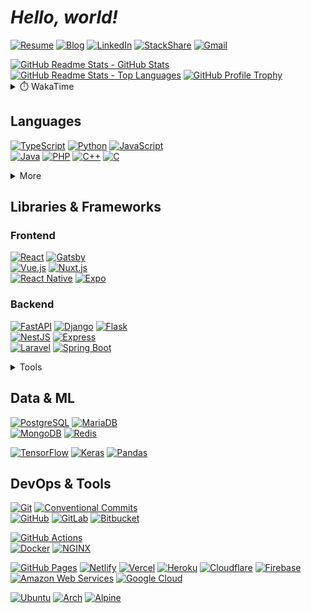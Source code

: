 # **_Hello, world!_**

[![Resume](https://img.shields.io/static/v1?style=for-the-badge&logoColor=ffffff&color=000000&logo=notion&label=&message=Resume)](https://dong-young.kim/)
[![Blog](https://img.shields.io/static/v1?style=for-the-badge&logoColor=ffffff&color=00c7b7&logo=netlify&label=&message=Blog)](https://pers0n4.io/)
[![LinkedIn](https://img.shields.io/static/v1?style=for-the-badge&logoColor=ffffff&color=0077b5&logo=linkedin&label=&message=LinkedIn)](https://www.linkedin.com/in/dong-young-kim)
[![StackShare](https://img.shields.io/static/v1?style=for-the-badge&logoColor=ffffff&color=0690fa&logo=stackshare&label=&message=StackShare)](https://stackshare.io/pers0n4)
[![Gmail](https://img.shields.io/static/v1?style=for-the-badge&logoColor=ffffff&color=ea4335&logo=gmail&label=&message=Gmail)](mailto:31337.persona@gmail.com)

<!-- markdownlint-disable MD033 -->
<a href="https://github.com/anuraghazra/github-readme-stats">
  <img
    src="https://github-readme-stats.vercel.app/api?username=pers0n4&hide_title=true&show_icons=true&include_all_commits=true&count_private=true&line_height=28&hide_border=true&title_color=5f4b8b&text_color=f0eee9&icon_color=00abc0&bg_color=212121"
    alt="GitHub Readme Stats - GitHub Stats" />
  <img
    src="https://github-readme-stats.vercel.app/api/top-langs?username=pers0n4&hide=css,tex&hide_title=true&layout=compact&langs_count=10&hide_border=true&title_color=5f4b8b&text_color=f0eee9&icon_color=00abc0&bg_color=212121"
    alt="GitHub Readme Stats - Top Languages"
/></a>

<a href="https://github.com/ryo-ma/github-profile-trophy">
  <img
    src="https://github-profile-trophy.vercel.app/?username=pers0n4&theme=onedark&row=1&column=7&no-frame=true"
    alt="GitHub Profile Trophy"
/></a>
<!-- markdownlint-enable -->

<!-- markdownlint-disable MD033 -->
<!-- prettier-ignore-start -->
<details>
  <summary>⏱️ WakaTime</summary>

<!--START_SECTION:waka-->
![Lines of code](https://img.shields.io/badge/From%20Hello%20World%20I%27ve%20Written-248%20Thousand%20lines%20of%20code-blue)

**I'm a Night 🦉** 

```text
🌞 Morning    25 commits     ░░░░░░░░░░░░░░░░░░░░░░░░░   2.08% 
🌆 Daytime    304 commits    ██████░░░░░░░░░░░░░░░░░░░   25.27% 
🌃 Evening    524 commits    ███████████░░░░░░░░░░░░░░   43.56% 
🌙 Night      350 commits    ███████░░░░░░░░░░░░░░░░░░   29.09%

```
📅 **I'm Most Productive on Wednesday** 

```text
Monday       121 commits    ██░░░░░░░░░░░░░░░░░░░░░░░   10.06% 
Tuesday      134 commits    ██░░░░░░░░░░░░░░░░░░░░░░░   11.14% 
Wednesday    232 commits    ████░░░░░░░░░░░░░░░░░░░░░   19.29% 
Thursday     179 commits    ███░░░░░░░░░░░░░░░░░░░░░░   14.88% 
Friday       118 commits    ██░░░░░░░░░░░░░░░░░░░░░░░   9.81% 
Saturday     221 commits    ████░░░░░░░░░░░░░░░░░░░░░   18.37% 
Sunday       198 commits    ████░░░░░░░░░░░░░░░░░░░░░   16.46%

```


📊 **This Week I Spent My Time On** 

```text
⌚︎ Time Zone: Asia/Seoul

💬 Programming Languages: 
TypeScript               10 hrs 33 mins      ████████████░░░░░░░░░░░░░   48.28% 
Python                   5 hrs 7 mins        █████░░░░░░░░░░░░░░░░░░░░   23.46% 
JSON                     2 hrs 22 mins       ██░░░░░░░░░░░░░░░░░░░░░░░   10.89% 
HTML                     1 hr 40 mins        ██░░░░░░░░░░░░░░░░░░░░░░░   7.7% 
JavaScript               34 mins             ░░░░░░░░░░░░░░░░░░░░░░░░░   2.62%

🔥 Editors: 
VS Code                  21 hrs 51 mins      █████████████████████████   100.0%

💻 Operating System: 
Linux                    21 hrs 51 mins      █████████████████████████   100.0%

```

**I Mostly Code in TypeScript** 

```text
TypeScript               15 repos            ██████░░░░░░░░░░░░░░░░░░░   24.59% 
Python                   13 repos            █████░░░░░░░░░░░░░░░░░░░░   21.31% 
C++                      4 repos             █░░░░░░░░░░░░░░░░░░░░░░░░   6.56% 
Java                     4 repos             █░░░░░░░░░░░░░░░░░░░░░░░░   6.56% 
JavaScript               4 repos             █░░░░░░░░░░░░░░░░░░░░░░░░   6.56%

```



 Last Updated on 19/04/2022 01:32:19 UTC
<!--END_SECTION:waka-->

</details>
<!-- prettier-ignore-end -->
<!-- markdownlint-enable -->

## Languages

[![TypeScript]](https://www.typescriptlang.org/)
[![Python]](https://www.python.org/)
[![JavaScript]](https://www.ecma-international.org/publications/standards/Ecma-262.htm)
\
[![Java]](https://openjdk.java.net/)
[![PHP]](https://www.php.net/)
[![C++]](https://isocpp.org/)
[![C]](https://en.cppreference.com/w/c)

<!-- markdownlint-disable MD033 -->
<details>
  <summary>More</summary>

[![Rust]](https://www.rust-lang.org/)
[![Go]](https://golang.org/)
\
[![Kotlin]](https://kotlinlang.org/)
[![Scala]](https://www.scala-lang.org/)

</details>
<!-- markdownlint-enable -->

## Libraries & Frameworks

### Frontend

[![React]](https://reactjs.org/)
[![Gatsby]](https://www.gatsbyjs.com/)
\
[![Vue.js]](https://vuejs.org/)
[![Nuxt.js]](https://nuxtjs.org/)
\
[![React Native]](https://reactnative.dev/)
[![Expo]](https://expo.dev/)

### Backend

[![FastAPI]](https://fastapi.tiangolo.com/)
[![Django]](https://www.djangoproject.com/)
[![Flask]](https://flask.palletsprojects.com/)
\
[![NestJS]](https://nestjs.com/)
[![Express]](https://expressjs.com/)
\
[![Laravel]](https://laravel.com/)
[![Spring Boot]](https://spring.io/)

<!-- markdownlint-disable MD033 -->
<details>
  <summary>Tools</summary>

[![Storybook]](https://storybook.js.org/)
[![Swagger]](https://swagger.io/)
[![Insomnia]](https://insomnia.rest/)

[![Node.js]](https://nodejs.org/en/)
[![Deno]](https://deno.land/)
\
[![Volta]](https://volta.sh/)
[![nvm]](https://github.com/nvm-sh/nvm)
[![yarn]](https://yarnpkg.com/)
[![pnpm]](https://pnpm.io/)
\
[![pyenv]](https://github.com/pyenv/pyenv)
[![Poetry]](https://python-poetry.org/)
[![pre-commit]](https://pre-commit.com/)

</details>
<!-- markdownlint-enable -->

## Data & ML

[![PostgreSQL]](https://www.postgresql.org/)
[![MariaDB]](https://mariadb.org/)
\
[![MongoDB]](https://www.mongodb.com/)
[![Redis]](https://redis.io/)

[![TensorFlow]](https://www.tensorflow.org/)
[![Keras]](https://keras.io/)
[![Pandas]](https://pandas.pydata.org/)

## DevOps & Tools

[![Git]](https://git-scm.com/)
[![Conventional Commits]](https://conventionalcommits.org)
\
[![GitHub]](https://github.com/)
[![GitLab]](https://about.gitlab.com/)
[![Bitbucket]](https://bitbucket.org/)

[![GitHub Actions]](https://github.com/features/actions)
\
[![Docker]](https://www.docker.com/)
[![NGINX]](https://www.nginx.com/)

[![GitHub Pages]](https://pages.github.com/)
[![Netlify]](https://www.netlify.com/)
[![Vercel]](https://vercel.com/)
[![Heroku]](https://www.heroku.com/)
[![Cloudflare]](https://www.cloudflare.com/)
[![Firebase]](https://firebase.google.com/)
\
[![Amazon Web Services]](https://aws.amazon.com/)
[![Google Cloud]](https://cloud.google.com/)

[![Ubuntu]](https://ubuntu.com/)
[![Arch]](https://archlinux.org/)
[![Alpine]](https://alpinelinux.org/)

<!-------------------------------- Badge Links -------------------------------->

<!-- Languages -->

[c]: https://img.shields.io/endpoint?url=https://badges.deno.dev/C
[c++]: https://img.shields.io/endpoint?url=https://badges.deno.dev/C%2B%2B?namedLogo=cplusplus
[go]: https://img.shields.io/endpoint?url=https://badges.deno.dev/Go
[java]: https://img.shields.io/endpoint?url=https://badges.deno.dev/Java
[javascript]: https://img.shields.io/endpoint?url=https://badges.deno.dev/JavaScript
[kotlin]: https://img.shields.io/endpoint?url=https://badges.deno.dev/Kotlin
[php]: https://img.shields.io/endpoint?url=https://badges.deno.dev/PHP
[python]: https://img.shields.io/endpoint?url=https://badges.deno.dev/Python
[rust]: https://img.shields.io/endpoint?url=https://badges.deno.dev/Rust
[scala]: https://img.shields.io/endpoint?url=https://badges.deno.dev/Scala
[typescript]: https://img.shields.io/endpoint?url=https://badges.deno.dev/TypeScript

<!-- Libraries & Frameworks / Frontend -->

[gatsby]: https://img.shields.io/endpoint?url=https://badges.deno.dev/Gatsby
[react]: https://img.shields.io/endpoint?url=https://badges.deno.dev/React
[vue.js]: https://img.shields.io/endpoint?url=https://badges.deno.dev/Vue.js
[nuxt.js]: https://img.shields.io/endpoint?url=https://badges.deno.dev/Nuxt.js
[react native]: https://img.shields.io/endpoint?url=https://badges.deno.dev/?message=React%2BNative%26namedLogo=react
[expo]: https://img.shields.io/endpoint?url=https://badges.deno.dev/Expo

<!-- Libraries & Frameworks / Backend -->

[django]: https://img.shields.io/endpoint?url=https://badges.deno.dev/Django
[express]: https://img.shields.io/endpoint?url=https://badges.deno.dev/Express
[fastapi]: https://img.shields.io/endpoint?url=https://badges.deno.dev/FastAPI
[flask]: https://img.shields.io/endpoint?url=https://badges.deno.dev/Flask
[laravel]: https://img.shields.io/endpoint?url=https://badges.deno.dev/Laravel
[nestjs]: https://img.shields.io/endpoint?url=https://badges.deno.dev/NestJS
[spring boot]: https://img.shields.io/endpoint?url=https://badges.deno.dev/?message=Spring%2BBoot

<!-- Libraries & Frameworks / Tools -->

[insomnia]: https://img.shields.io/endpoint?url=https://badges.deno.dev/Insomnia
[pre-commit]: https://img.shields.io/endpoint?url=https://badges.deno.dev/pre-commit
[storybook]: https://img.shields.io/endpoint?url=https://badges.deno.dev/Storybook
[swagger]: https://img.shields.io/endpoint?url=https://badges.deno.dev/Swagger

<!-- Libraries & Frameworks / Package Manager -->

[deno]: https://img.shields.io/endpoint?url=https://badges.deno.dev/Deno
[node.js]: https://img.shields.io/endpoint?url=https://badges.deno.dev/Node.js
[nvm]: https://img.shields.io/endpoint?url=https://badges.deno.dev/nvm?namedLogo=npm
[pnpm]: https://img.shields.io/endpoint?url=https://badges.deno.dev/pnpm
[poetry]: https://img.shields.io/endpoint?url=https://badges.deno.dev/Poetry
[pyenv]: https://img.shields.io/endpoint?url=https://badges.deno.dev/pyenv?color=3776ab
[volta]: https://img.shields.io/endpoint?url=https://badges.deno.dev/Volta?color=257a83
[yarn]: https://img.shields.io/endpoint?url=https://badges.deno.dev/yarn

<!-- Data & ML -->

[keras]: https://img.shields.io/endpoint?url=https://badges.deno.dev/Keras
[mariadb]: https://img.shields.io/endpoint?url=https://badges.deno.dev/MariaDB
[mongodb]: https://img.shields.io/endpoint?url=https://badges.deno.dev/MongoDB
[pandas]: https://img.shields.io/endpoint?url=https://badges.deno.dev/Pandas
[postgresql]: https://img.shields.io/endpoint?url=https://badges.deno.dev/PostgreSQL
[redis]: https://img.shields.io/endpoint?url=https://badges.deno.dev/Redis
[tensorflow]: https://img.shields.io/endpoint?url=https://badges.deno.dev/TensorFlow

<!-- Version Control System -->

[bitbucket]: https://img.shields.io/endpoint?url=https://badges.deno.dev/Bitbucket
[conventional commits]: https://img.shields.io/endpoint?url=https://badges.deno.dev/?message=Conventional%2BCommits
[git]: https://img.shields.io/endpoint?url=https://badges.deno.dev/Git
[github]: https://img.shields.io/endpoint?url=https://badges.deno.dev/GitHub
[gitlab]: https://img.shields.io/endpoint?url=https://badges.deno.dev/GitLab

<!-- DevOps -->

[docker]: https://img.shields.io/endpoint?url=https://badges.deno.dev/Docker
[github actions]: https://img.shields.io/endpoint?url=https://badges.deno.dev/?message=GitHub%2BActions
[nginx]: https://img.shields.io/endpoint?url=https://badges.deno.dev/NGINX

<!-- Cloud -->

[amazon web services]: https://img.shields.io/endpoint?url=https://badges.deno.dev/?message=Amazon%2BWeb%2BServices%26namedLogo=amazon-aws
[cloudflare]: https://img.shields.io/endpoint?url=https://badges.deno.dev/Cloudflare
[firebase]: https://img.shields.io/endpoint?url=https://badges.deno.dev/Firebase
[github pages]: https://img.shields.io/endpoint?url=https://badges.deno.dev/?message=GitHub%2BPages
[google cloud]: https://img.shields.io/endpoint?url=https://badges.deno.dev/?message=Google%2BCloud
[heroku]: https://img.shields.io/endpoint?url=https://badges.deno.dev/Heroku
[netlify]: https://img.shields.io/endpoint?url=https://badges.deno.dev/Netlify
[vercel]: https://img.shields.io/endpoint?url=https://badges.deno.dev/Vercel

<!-- OS -->

[alpine]: https://img.shields.io/endpoint?url=https://badges.deno.dev/?message=Alpine%2BLinux
[arch]: https://img.shields.io/endpoint?url=https://badges.deno.dev/?message=Arch%2BLinux
[ubuntu]: https://img.shields.io/endpoint?url=https://badges.deno.dev/Ubuntu
